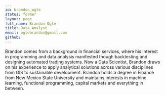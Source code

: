 ```yaml
---
id: brandon_ogle
status: former
layout: page
full_name: Brandon Ogle
title: Data Analyst
email: oglebrandon@gmail.com
github: 
---
```

Brandon comes from a background in financial services, where his interest in programming and data analysis manifested though backtesting and designing automated trading systems. Now a Data Scientist, Brandon draws on his experience to apply analytical solutions across various disciplines from GIS to sustainable development. Brandon holds a degree in Finance from New Mexico State University and maintains interests in machine learning, functional programming, capital markets and everything in between.
